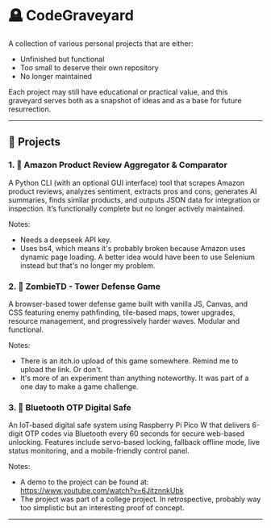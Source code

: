 # 🪦 CodeGraveyard

A collection of various personal projects that are either:
- Unfinished but functional
- Too small to deserve their own repository
- No longer maintained

Each project may still have educational or practical value, and this graveyard serves both as a snapshot of ideas and as a base for future resurrection.

---

## 📁 Projects

### 1. 🛒 Amazon Product Review Aggregator & Comparator

A Python CLI (with an optional GUI interface) tool that scrapes Amazon product reviews, analyzes sentiment, extracts pros and cons, generates AI summaries, finds similar products, and outputs JSON data for integration or inspection. It’s functionally complete but no longer actively maintained. 

Notes: 
- Needs a deepseek API key. 
- Uses bs4, which means it's probably broken because Amazon uses dynamic page loading. A better idea would have been to use Selenium instead but that's no longer my problem.

### 2. 🧱 ZombieTD - Tower Defense Game

A browser-based tower defense game built with vanilla JS, Canvas, and CSS featuring enemy pathfinding, tile-based maps, tower upgrades, resource management, and progressively harder waves. Modular and functional. 

Notes:
- There is an itch.io upload of this game somewhere. Remind me to upload the link. Or don't.
- It's more of an experiment than anything noteworthy. It was part of a one day to make a game challenge.

### 3. 🔐 Bluetooth OTP Digital Safe

An IoT-based digital safe system using Raspberry Pi Pico W that delivers 6-digit OTP codes via Bluetooth every 60 seconds for secure web-based unlocking. Features include servo-based locking, fallback offline mode, live status monitoring, and a mobile-friendly control panel.

Notes:

- A demo to the project can be found at: https://www.youtube.com/watch?v=6JitznnkUbk
- The project was part of a college project. In retrospective, probably way too simplistic but an interesting proof of concept.

---
